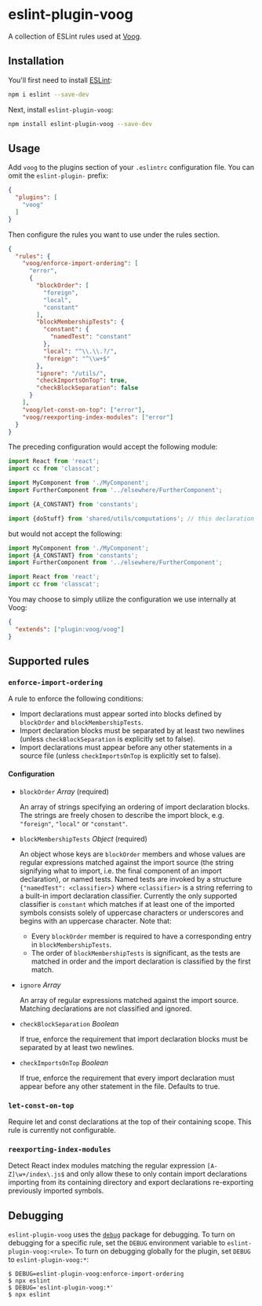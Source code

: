 # eslint-plugin-voog

A collection of ESLint rules used at [Voog](https://voog.com/developers).

## Installation

You'll first need to install [ESLint](https://eslint.org/):

```sh
npm i eslint --save-dev
```

Next, install `eslint-plugin-voog`:

```sh
npm install eslint-plugin-voog --save-dev
```

## Usage

Add `voog` to the plugins section of your `.eslintrc` configuration file. You
can omit the `eslint-plugin-` prefix:

```json
{
  "plugins": [
    "voog"
  ]
}
```

Then configure the rules you want to use under the rules section.

```json
{
  "rules": {
    "voog/enforce-import-ordering": [
      "error",
      {
        "blockOrder": [
          "foreign",
          "local",
          "constant"
        ],
        "blockMembershipTests": {
          "constant": {
            "namedTest": "constant"
          },
          "local": "^\\.\\.?/",
          "foreign": "^\\w+$"
        },
        "ignore": "/utils/",
        "checkImportsOnTop": true,
        "checkBlockSeparation": false
      }
    ],
    "voog/let-const-on-top": ["error"],
    "voog/reexporting-index-modules": ["error"]
  }
}
```

The preceding configuration would accept the following module:

```js
import React from 'react';
import cc from 'classcat';

import MyComponent from './MyComponent';
import FurtherComponent from '../elsewhere/FurtherComponent';

import {A_CONSTANT} from 'constants';

import {doStuff} from 'shared/utils/computations'; // this declaration ignored
```

but would not accept the following:

```js
import MyComponent from './MyComponent';
import {A_CONSTANT} from 'constants';
import FurtherComponent from '../elsewhere/FurtherComponent';

import React from 'react';
import cc from 'classcat';
```

You may choose to simply utilize the configuration we use internally at Voog:

```json
{
  "extends": ["plugin:voog/voog"]
}
```

## Supported rules

### `enforce-import-ordering`

A rule to enforce the following conditions:

- Import declarations must appear sorted into blocks defined by `blockOrder`
  and `blockMembershipTests`.
- Import declaration blocks must be separated by at least two newlines (unless
  `checkBlockSeparation` is explicitly set to false).
- Import declarations must appear before any other statements in a source file
  (unless `checkImportsOnTop` is explicitly set to false).

#### Configuration

* `blockOrder` _Array_ (required)

  An array of strings specifying an ordering of import declaration blocks. The
  strings are freely chosen to describe the import block, e.g. `"foreign"`,
  `"local"` or `"constant"`.

* `blockMembershipTests` _Object_ (required)

  An object whose keys are `blockOrder` members and whose values are regular
  expressions matched against the import source (the string signifying what to
  import, i.e. the final component of an import declaration), or named tests.
  Named tests are invoked by a structure `{"namedTest": <classifier>}` where
  `<classifier>` is a string referring to a built-in import declaration
  classifier.  Currently the only supported classifier is `constant` which
  matches if at least one of the imported symbols consists solely of uppercase
  characters or underscores and begins with an uppercase character. Note that:

  * Every `blockOrder` member is required to have a corresponding entry in
    `blockMembershipTests`.
  * The order of `blockMembershipTests` is significant, as the tests are
    matched in order and the import declaration is classified by the first
    match.

* `ignore` _Array_

   An array of regular expressions matched against the import source. Matching
   declarations are not classified and ignored.

* `checkBlockSeparation` _Boolean_

   If true, enforce the requirement that import declaration blocks must be
   separated by at least two newlines.

* `checkImportsOnTop` _Boolean_

   If true, enforce the requirement that every import declaration must appear
   before any other statement in the file. Defaults to true.

### `let-const-on-top`

Require let and const declarations at the top of their containing scope. This
rule is currently not configurable.

### `reexporting-index-modules`

Detect React index modules matching the regular expression
`[A-Z]\w+/index\.js$` and only allow these to only contain import declarations
importing from its containing directory and export declarations re-exporting
previously imported symbols.

## Debugging

`eslint-plugin-voog` uses the [`debug`](https://www.npmjs.com/package/debug)
package for debugging. To turn on debugging for a specific rule, set the `DEBUG`
environment variable to `eslint-plugin-voog:<rule>`. To turn on debugging
globally for the plugin, set `DEBUG` to `eslint-plugin-voog:*`:

```
$ DEBUG=eslint-plugin-voog:enforce-import-ordering
$ npx eslint
$ DEBUG='eslint-plugin-voog:*'
$ npx eslint
```
